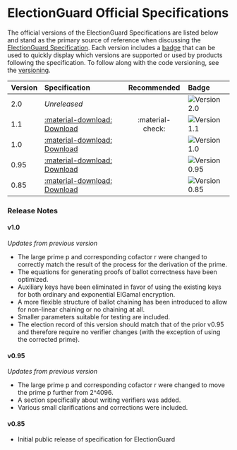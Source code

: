 # ElectionGuard Official Specifications 

The official versions of the ElectionGuard Specifications are listed below and stand as the primary source of reference when discussing the [ElectionGuard Specification]. Each version includes a [badge] that can be used to quickly display which versions are supported or used by products following the specification. To follow along with the code versioning, see the [versioning].

Version | Specification                                  | Recommended      | Badge
:------ |:-----------------------------------------------|:----------------:| :-----------
2.0     | _Unreleased_                                   |                  | ![Version 2.0][badge-2.0]
1.1     | [:material-download: Download][spec-1.1]       | :material-check: | ![Version 1.1][badge-1.1]
1.0     | [:material-download: Download][spec-1.0]       |        | ![Version 1.0][badge-1.0]
0.95    | [:material-download: Download][spec-0.95]      |        | ![Version 0.95][badge-0.95]
0.85    | [:material-download: Download][spec-0.85]      |                  | ![Version 0.85][badge-0.85]

### Release Notes

#### v1.0

_Updates from previous version_

- The large prime p and corresponding cofactor r were changed to correctly match the result of the process for the derivation of the prime.
- The equations for generating proofs of ballot correctness have been optimized.
- Auxiliary keys have been eliminated in favor of using the existing keys for both ordinary and exponential ElGamal encryption.
- A more flexible structure of ballot chaining has been introduced to allow for non-linear chaining or no chaining at all.
- Smaller parameters suitable for testing are included.
- The election record of this version should match that of the prior v0.95 and therefore require no verifier changes (with the exception of using the corrected prime).

#### v0.95

_Updates from previous version_

- The large prime p and corresponding cofactor r were changed to move the prime p further from 2^4096.
- A section specifically about writing verifiers was added.
- Various small clarifications and corrections were included.

#### v0.85

- Initial public release of specification for ElectionGuard

<!-- Links -->
[ElectionGuard Specification]: ../overview/Glossary/#electionguard-specification
[badge]: ../develop/Badges/
[versioning]: ../develop/Versioning.md

[badge-2.0]: https://img.shields.io/badge/🗳%20ElectionGuard-v2.0-yellow

[badge-1.1]: https://img.shields.io/badge/🗳%20ElectionGuard-v1.1-green
[spec-1.1]: https://github.com/microsoft/electionguard/releases/download/v1.1/EG_spec_v1_1.pdf "Election Guard Specification 1.1"

[badge-1.0]: https://img.shields.io/badge/🗳%20ElectionGuard-v1.0-green
[spec-1.0]: https://github.com/microsoft/electionguard/releases/download/v1.0/EG_spec_v1_0.pdf "Election Guard Specification 1.0"

[badge-0.95]: https://img.shields.io/badge/🗳%20ElectionGuard-v0.95-yellow
[spec-0.95]: https://github.com/microsoft/electionguard/releases/download/v1.0.0-preview-1/EG_spec_v0_95.pdf "Election Guard Specification 0.95"

[badge-0.85]: https://img.shields.io/badge/🗳%20ElectionGuard-v0.85-red
[spec-0.85]: https://github.com/microsoft/electionguard/releases/download/v0.85.0/EG_spec_V0_85.pdf "Election Guard Specification 0.85"
